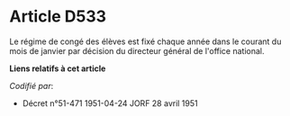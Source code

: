 # Article D533

Le régime de congé des élèves est fixé chaque année dans le courant du mois de janvier par décision du directeur général de
l'office national.

**Liens relatifs à cet article**

_Codifié par_:

  - Décret n°51-471 1951-04-24 JORF 28 avril 1951
